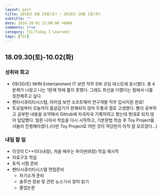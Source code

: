 ```yaml
---
layout: post
title: 2018년 9월 29일(토) ~ 2018년 10월 2일(화)
subtitle: ""
date: 2018-10-01 23:00:00 +0900
comments: true
category: TIL(Today I Learned)
tags: [TIL]
---
```


## 18.09.30(토)-10.02(화)
### 성취와 회고
  - 09/30(토) NHN Entertainment IT 보안 직무 SW 코딩 테스트에 응시했다. 총 4문제가 나왔고 나는 1문제 밖에 풀지 못했다. 그래도 최선을 다했다는 점에서 나를 칭찬해주고 싶다.
  - 펜타시큐리티시스템, 아이넵 보안 소프트웨어 연구개발 직무 입사지원 완료!
  - 토요일부터 오늘까지 몸살감기가 완쾌되지 않아 두통과 열로 고생했다. 빨리 공부하고 공부한 내용을 요약해서 Github에 차곡차곡 기록하려고 했는데 뜻대로 되지 않아 답답했다. 얼른 나아서 학습을 다시 시작하고, 기본문법 학습 후 Toy Project를 서둘러 진행해야겠다.(다만 Toy Project로 어떤 것이 적당한지 아직 잘 모르겠다...)

### 내일 할 일
  - 이것이 C++이다(4장), 처음 배우는 파이썬(6장) 학습 재시작
  - 자료구조 학습
  - 토익 시험 준비
  - 펜타시큐리티시스템 면접준비
    - 자기소개 준비
    - 솔루션 정보 및 관련 뉴스기사 찾아 읽기
    - 졸업논문
